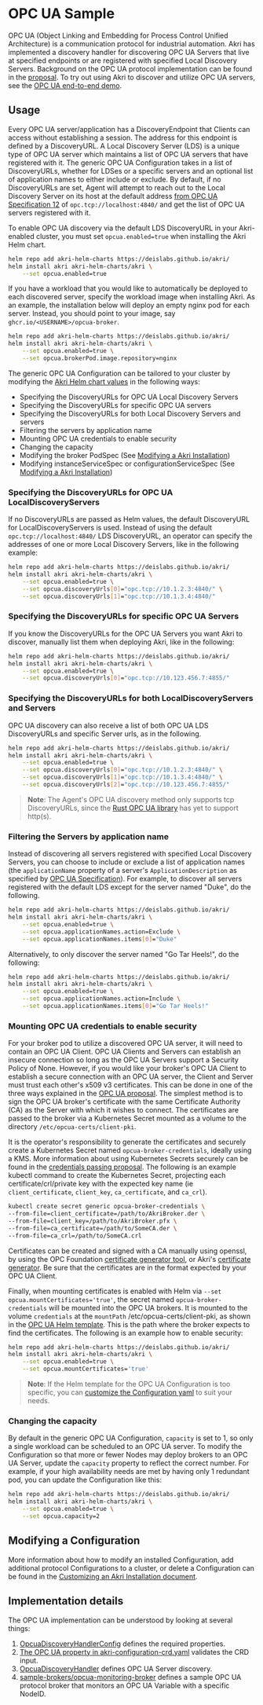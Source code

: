 # OPC UA Sample
OPC UA (Object Linking and Embedding for Process Control Unified Architecture) is a communication protocol for
industrial automation. Akri has implemented a discovery handler for discovering OPC UA Servers that live at specified endpoints or are registered with specified Local Discovery Servers. Background on the OPC UA protocol implementation can be found in the [proposal](proposals/opcua.md). To try out using Akri to discover and utilize OPC UA servers, see the [OPC UA end-to-end demo](./opcua-demo.md).

## Usage
Every OPC UA server/application has a DiscoveryEndpoint that Clients can access without establishing a session. The
address for this endpoint is defined by a DiscoveryURL. A Local Discovery Server (LDS) is a unique type of OPC UA server
which maintains a list of OPC UA servers that have registered with it. The generic OPC UA Configuration takes in a list of
DiscoveryURLs, whether for LDSes or a specific servers and an optional list of application names to either include or exclude. By default, if no DiscoveryURLs are set, Agent will attempt to reach out to the Local Discovery Server on its host at the default address [from OPC UA Specification
12](https://reference.opcfoundation.org/v104/Core/docs/Part6/7.6/) of `opc.tcp://localhost:4840/` and get the list of
OPC UA servers registered with it. 

To enable OPC UA discovery via the default LDS DiscoveryURL in your Akri-enabled cluster, you must set
`opcua.enabled=true` when installing the Akri Helm chart.  
```bash
helm repo add akri-helm-charts https://deislabs.github.io/akri/
helm install akri akri-helm-charts/akri \
    --set opcua.enabled=true 
```

If you have a workload that you would like to automatically be deployed to each discovered server, specify the workload image when installing Akri. As an example, the installation below will deploy an
empty nginx pod for each server. Instead, you should point to your image, say `ghcr.io/<USERNAME>/opcua-broker`.
```bash
helm repo add akri-helm-charts https://deislabs.github.io/akri/
helm install akri akri-helm-charts/akri \
    --set opcua.enabled=true \
    --set opcua.brokerPod.image.repository=nginx
```

The generic OPC UA Configuration can be tailored to your cluster by modifying the [Akri Helm chart
values](../deployment/helm/values.yaml) in the following ways:

* Specifying the DiscoveryURLs for OPC UA Local Discovery Servers
* Specifying the DiscoveryURLs for specific OPC UA servers
* Specifying the DiscoveryURLs for both Local Discovery Servers and servers
* Filtering the servers by application name
* Mounting OPC UA credentials to enable security
* Changing the capacity
* Modifying the broker PodSpec (See [Modifying a Akri
  Installation](./modifying-a-akri-installation#modifying-the-brokerpodspec))
* Modifying instanceServiceSpec or configurationServiceSpec (See [Modifying a Akri
  Installation](./modifying-a-akri-installation#modifying-instanceservicespec-or-configurationservicespec))

### Specifying the DiscoveryURLs for OPC UA LocalDiscoveryServers
If no DiscoveryURLs are passed as Helm values, the default DiscoveryURL for LocalDiscoveryServers is used. Instead of
using the default `opc.tcp://localhost:4840/` LDS DiscoveryURL, an operator can specify the addresses of one or more
Local Discovery Servers, like in the following example:
```bash
helm repo add akri-helm-charts https://deislabs.github.io/akri/
helm install akri akri-helm-charts/akri \
    --set opcua.enabled=true \
    --set opcua.discoveryUrls[0]="opc.tcp://10.1.2.3:4840/" \
    --set opcua.discoveryUrls[1]="opc.tcp://10.1.3.4:4840/" 
```

### Specifying the DiscoveryURLs for specific OPC UA Servers
If you know the DiscoveryURLs for the OPC UA Servers you want Akri to discover, manually list them when deploying Akri, like in the following:
```bash
helm repo add akri-helm-charts https://deislabs.github.io/akri/
helm install akri akri-helm-charts/akri \
    --set opcua.enabled=true \
    --set opcua.discoveryUrls[0]="opc.tcp://10.123.456.7:4855/"
```

### Specifying the DiscoveryURLs for both LocalDiscoveryServers and Servers
OPC UA discovery can also receive a list of both OPC UA LDS DiscoveryURLs and specific Server urls, as in the following.

```bash
helm repo add akri-helm-charts https://deislabs.github.io/akri/
helm install akri akri-helm-charts/akri \
    --set opcua.enabled=true \
    --set opcua.discoveryUrls[0]="opc.tcp://10.1.2.3:4840/" \
    --set opcua.discoveryUrls[1]="opc.tcp://10.1.3.4:4840/" \
    --set opcua.discoveryUrls[2]="opc.tcp://10.123.456.7:4855/"
```

>**Note**: The Agent's OPC UA discovery method only supports tcp DiscoveryURLs, since the [Rust OPC UA
library](https://github.com/locka99/opcua) has yet to support http(s).

### Filtering the Servers by application name
Instead of discovering all servers registered with specified Local Discovery Servers, you can choose
to include or exclude a list of application names (the `applicationName` property of a server's `ApplicationDescription`
as specified by [OPC UA Specification](https://reference.opcfoundation.org/v104/Core/DataTypes/ApplicationDescription/)). For example, to discover all servers registered with the default LDS except for
the server named "Duke", do the following.
```bash
helm repo add akri-helm-charts https://deislabs.github.io/akri/
helm install akri akri-helm-charts/akri \
    --set opcua.enabled=true \
    --set opcua.applicationNames.action=Exclude \
    --set opcua.applicationNames.items[0]="Duke"
```
Alternatively, to only discover the server named "Go Tar Heels!", do the following:
```bash
helm repo add akri-helm-charts https://deislabs.github.io/akri/
helm install akri akri-helm-charts/akri \
    --set opcua.enabled=true \
    --set opcua.applicationNames.action=Include \
    --set opcua.applicationNames.items[0]="Go Tar Heels!"
```

### Mounting OPC UA credentials to enable security
For your broker pod to utilize a discovered OPC UA server, it will need to contain an OPC UA Client. OPC UA Clients and Servers can establish an insecure connection so long as the OPC UA Servers support a Security Policy of None. However, if you would like your broker's OPC UA Client to establish a secure connection with an OPC UA server, the Client and Server must trust each other's x509 v3 certificates. This can be done in one of the three ways explained
in the [OPC UA proposal](./proposals/opcua.md#giving-proper-credentials-to-the-akri-broker). The simplest method is to
sign the OPC UA broker's certificate with the same Certificate Authority (CA) as the Server with which it
wishes to connect. The certificates are passed to the broker via a Kubernetes Secret mounted as a volume to the directory `/etc/opcua-certs/client-pki`.

It is the operator's responsibility to generate the certificates and securely create a Kubernetes Secret named
`opcua-broker-credentials`, ideally using a KMS. More information about using Kubernetes Secrets securely can be found
in the [credentials passing proposal](proposals/credentials-passing.md). The following is an example kubectl command to
create the Kubernetes Secret, projecting each certificate/crl/private key with the expected key name (ie
`client_certificate`, `client_key`, `ca_certificate`, and `ca_crl`).
``` bash
kubectl create secret generic opcua-broker-credentials \
--from-file=client_certificate=/path/to/AkriBroker.der \
--from-file=client_key=/path/to/AkriBroker.pfx \
--from-file=ca_certificate=/path/to/SomeCA.der \
--from-file=ca_crl=/path/to/SomeCA.crl
```
Certificates can be created and signed with a CA manually using openssl, by using the OPC Foundation [certificate
generator tool](https://github.com/OPCFoundation/Misc-Tools), or Akri's [certificate generator](../samples/opcua-certificate-generator/README.md). Be sure that the certificates are in the format expected by your OPC UA Client.

Finally, when mounting certificates is enabled with Helm via `--set opcua.mountCertificates='true'`, the
secret named `opcua-broker-credentials` will be mounted into the OPC UA brokers. It is mounted to the volume
`credentials` at the `mountPath` /etc/opcua-certs/client-pki, as shown in the [OPC UA Helm
template](../deployment/helm/templates/opcua.yaml). This is the path where the broker expects to find the
certificates. The following is an example how to enable security:
```bash
helm repo add akri-helm-charts https://deislabs.github.io/akri/
helm install akri akri-helm-charts/akri \
    --set opcua.enabled=true \
    --set opcua.mountCertificates='true'
```
>**Note**: If the Helm template for the OPC UA Configuration is too specific, you can [customize the Configuration yaml](./customizing-akri-installation.md#generating-modifying-and-applying-a-custom-configuration) to suit your needs.

### Changing the capacity
By default in the generic OPC UA Configuration, `capacity` is set to 1, so only a single workload can be scheduled to an OPC UA server. To modify the Configuration so that more or fewer Nodes may deploy brokers to an OPC UA Server, update the
`capacity` property to reflect the correct number. For example, if your high availability needs are met by having only
1 redundant pod, you can update the Configuration like this:
```bash
helm repo add akri-helm-charts https://deislabs.github.io/akri/
helm install akri akri-helm-charts/akri \
    --set opcua.enabled=true \
    --set opcua.capacity=2
```

## Modifying a Configuration
More information about how to modify an installed Configuration, add additional protocol Configurations to a cluster, or
delete a Configuration can be found in the [Customizing an Akri Installation
document](./customizing-akri-installation.md).

## Implementation details
The OPC UA implementation can be understood by looking at several things:
1. [OpcuaDiscoveryHandlerConfig](../shared/src/akri/configuration.rs) defines the required properties.
1. [The OPC UA property in akri-configuration-crd.yaml](../deployment/helm/crds/akri-configuration-crd.yaml) validates
   the CRD input.
1. [OpcuaDiscoveryHandler](../agent/src/protocols/opcua/discovery_handler.rs) defines OPC UA Server discovery.
1. [sample-brokers/opcua-monitoring-broker](../samples/brokers/opcua-monitoring-broker) defines a sample OPC UA protocol broker
   that monitors an OPC UA Variable with a specific NodeID.